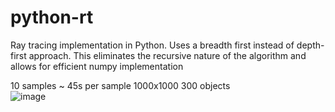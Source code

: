 # python-rt
Ray tracing implementation in Python. Uses a breadth first instead of depth-first approach.
This eliminates the recursive nature of the algorithm and allows for efficient numpy implementation


10 samples ~ 45s per sample 1000x1000 300 objects  
![image](https://user-images.githubusercontent.com/28107745/233702183-91827958-186d-4894-a7e5-29a559ba6e39.png)
